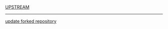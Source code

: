 [UPSTREAM](https://github.com/AlariCode/purpleschool-neovim)

---

[update forked repository](https://stackoverflow.com/questions/3903817/pull-new-updates-from-original-github-repository-into-forked-github-repository)
